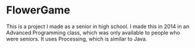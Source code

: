 # FlowerGame

This is a project I made as a senior in high school. I made this in 2014 in an Advanced Programming class, which was only available to people who were seniors. It uses Processing, which is similar to Java.
